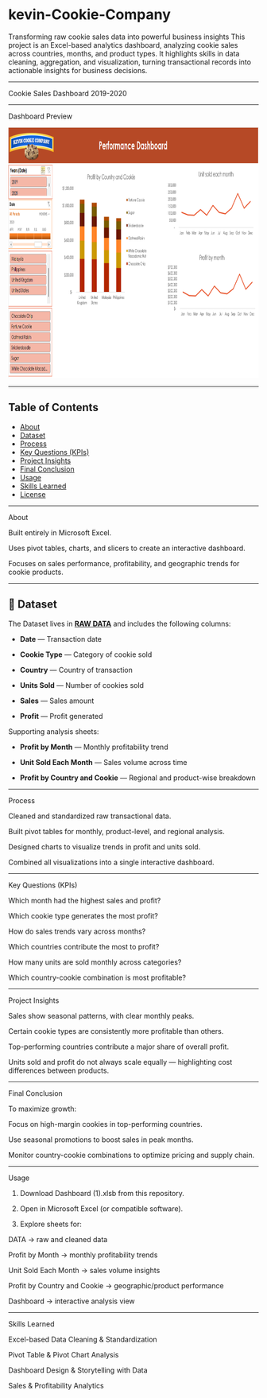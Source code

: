 # kevin-Cookie-Company
Transforming raw cookie sales data into powerful business insights  This project is an Excel-based analytics dashboard, analyzing cookie sales across countries, months, and product types. It highlights skills in data cleaning, aggregation, and visualization, turning transactional records into actionable insights for business decisions.

---

Cookie Sales Dashboard 2019-2020


---

  Dashboard Preview

<img width="1162" height="504" alt="Dashboard" src="https://github.com/mdprince007/kevin-Cookie-Company/blob/main/Dashboard.png" />


---

  ## Table of Contents

- [About](#about)
- [Dataset](#dataset)
- [Process](#process)
- [Key Questions (KPIs)](#key-questions-kpis)
- [Project Insights](#project-insights)
- [Final Conclusion](#final-conclusion)
- [Usage](#usage)
- [Skills Learned](#skills-learned)
- [License](#license)



---

  About

Built entirely in Microsoft Excel.

Uses pivot tables, charts, and slicers to create an interactive dashboard.

Focuses on sales performance, profitability, and geographic trends for cookie products.



---

 ## 📂 Dataset

The Dataset lives in **<a href="https://github.com/mdprince007/kevin-Cookie-Company/blob/main/Data.xlsx">RAW DATA</a>** and includes the following columns:

- **Date** — Transaction date

- **Cookie Type** — Category of cookie sold

- **Country** — Country of transaction

- **Units Sold** — Number of cookies sold

- **Sales** — Sales amount

- **Profit** — Profit generated


Supporting analysis sheets:

- **Profit by Month** — Monthly profitability trend

- **Unit Sold Each Month** — Sales volume across time

- **Profit by Country and Cookie** — Regional and product-wise breakdown



---

  Process

Cleaned and standardized raw transactional data.

Built pivot tables for monthly, product-level, and regional analysis.

Designed charts to visualize trends in profit and units sold.

Combined all visualizations into a single interactive dashboard.



---

  Key Questions (KPIs)

Which month had the highest sales and profit?

Which cookie type generates the most profit?

How do sales trends vary across months?

Which countries contribute the most to profit?

How many units are sold monthly across categories?

Which country-cookie combination is most profitable?



---

  Project Insights

Sales show seasonal patterns, with clear monthly peaks.

Certain cookie types are consistently more profitable than others.

Top-performing countries contribute a major share of overall profit.

Units sold and profit do not always scale equally — highlighting cost differences between products.



---

  Final Conclusion

To maximize growth:

Focus on high-margin cookies in top-performing countries.

Use seasonal promotions to boost sales in peak months.

Monitor country-cookie combinations to optimize pricing and supply chain.



---

  Usage

1. Download Dashboard (1).xlsb from this repository.


2. Open in Microsoft Excel (or compatible software).


3. Explore sheets for:

DATA → raw and cleaned data

Profit by Month → monthly profitability trends

Unit Sold Each Month → sales volume insights

Profit by Country and Cookie → geographic/product performance

Dashboard → interactive analysis view





---

  Skills Learned

Excel-based Data Cleaning & Standardization

Pivot Table & Pivot Chart Analysis

Dashboard Design & Storytelling with Data

Sales & Profitability Analytics


